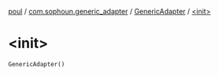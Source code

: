 [poul](../../index.md) / [com.sophoun.generic_adapter](../index.md) / [GenericAdapter](index.md) / [&lt;init&gt;](./-init-.md)

# &lt;init&gt;

`GenericAdapter()`
